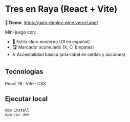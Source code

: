 # Tres en Raya (React + Vite)

🔗 **Demo**: https://gato-deploy-wine.vercel.app/

Mini juego con:
- 🎨 Estilo claro moderno (UI en español)
- 🏆 Marcador acumulado (X, O, Empates)
- ♿ Accesibilidad básica (aria-label en celdas y acciones)

## Tecnologías
React 18 · Vite · CSS

## Ejecutar local
```bash
npm install
npm run dev
